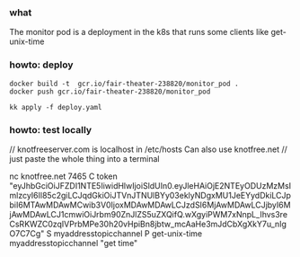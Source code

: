 
### what

The monitor pod is a deployment in the k8s that runs some clients like get-unix-time


### howto: deploy
``` 
docker build -t  gcr.io/fair-theater-238820/monitor_pod .	
docker push gcr.io/fair-theater-238820/monitor_pod 

kk apply -f deploy.yaml

```

### howto:  test locally 

// knotfreeserver.com is localhost in /etc/hosts Can also use knotfree.net
// just paste the whole thing into a terminal

nc knotfree.net 7465
C token "eyJhbGciOiJFZDI1NTE5IiwidHlwIjoiSldUIn0.eyJleHAiOjE2NTEyODUzMzMsImlzcyI6Il85c2giLCJqdGkiOiJTVnJTNUlBYy03eklyNDgxMU1JeEYydDkiLCJpbiI6MTAwMDAwMCwib3V0IjoxMDAwMDAwLCJzdSI6MjAwMDAwLCJjbyI6MjAwMDAwLCJ1cmwiOiJrbm90ZnJlZS5uZXQifQ.wXgyiPWM7xNnpL_Ihvs3reCsRKWZC0zqIVPrbMPe30h20vHpiBn8jbtw_mcAaHe3mJdCbXgXkY7u_nIgO7C7Cg"
S myaddresstopicchannel
P get-unix-time myaddresstopicchannel "get time"


